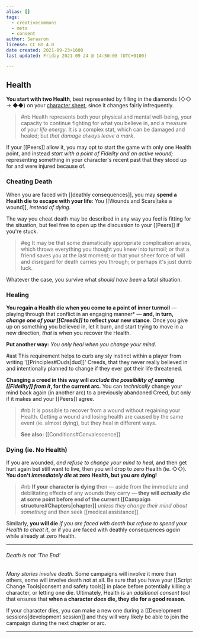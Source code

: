 ```yaml
---
alias: []
tags:
  - creativecommons
  - meta
  - consent
author: Seraaron
license: CC BY 4.0
date created: 2021-09-23+1600
last updated: Friday 2021-09-24 @ 14:50:08 (UTC+0100)

---
```


## Health

**You start with two Health**, best represented by filling in the diamonds (◇◇ → ◆◆) on your [character sheet](#charsheet), since it changes fairly infrequently.

> #nb
> Health represents both your physical and mental well-being, your capacity to continue fighting for what you believe in, and a measure of your _life energy_. It is a complex stat, which can be damaged and healed; but _that damage always leave a mark_.

If your [[Peers]] allow it, you may opt to start the game with only one Health point, and instead _start with a point of Fidelity and an active wound;_ representing something in your character's recent past that they stood up for and were injured because of.

### Cheating Death

When you are faced with [[deathly consequences]], you may **spend a Health die to escape with your life**: You [[Wounds and Scars|take a wound]], _instead of dying_.

The way you cheat death may be described in any way you feel is fitting for the situation, but feel free to open up the discussion to your [[Peers]] if you're stuck.

> #eg
> It may be that some dramatically appropriate complication arises, which throws everything you thought you knew into turmoil; or that a friend saves you at the last moment; or that your sheer force of will and disregard for death carries you through; or perhaps it's just dumb luck.

Whatever the case, you survive what _should have been_ a fatal situation.

### Healing

**You regain a Health die when you come to a point of inner turmoil** — playing through that conflict in an engaging manner* — **and, in turn, _change one of your [[Creeds]]_ to reflect your new stance**. Once you give up on something you believed in, let it burn, and start trying to move in a new direction, _that_ is when you recover the Health.

**Put another way:** _You only heal when you change your mind_.

#ast This requirement helps to curb any sly instinct within a player from writing '[[Principles#Duds|dud]]' Creeds, that they never really believed in and intentionally planned to change if they ever got their life threatened.

**Changing a creed in this way will _exclude the possibility of earning [[Fidelity]] from it_, for the current arc.** You can _technically_ change your mind back again (in another arc) to a previously abandoned Creed, but only if it makes and your [[Peers]] agree.

> #nb
> It is possible to recover from a wound without regaining your Health. Getting a wound and losing health are caused by the same event (ie. almost dying), but they heal in different ways.
>
> **See also:** [[Conditions#Convalescence]]

### Dying (ie. No Health)

If you are wounded, _and refuse to change your mind to heal_, and then get hurt again but still want to live, then you will drop to zero Health (ie. ◇◇). **You don't _immediately die_ at zero Health, but you _are_ dying!**

> #nb
> **If your character is dying** then — aside from the immediate and debilitating effects of any wounds they carry — **they will _actually die_ at some point before end of the current [[Campaign structure#Chapters|chapter]]** _unless they change their mind about something_ and then seek [[medical assistance]].

Similarly, **you will die** _if you are faced with death but refuse to spend your Health to cheat it_, or if you are faced with deathly consequences _again_ while already at zero Health.

---

###### Death is not 'The End'

_Many stories involve death._ Some campaigns will involve it more than others, some will involve death not at all. Be sure that you have your [[Script Change Tools|consent and safety tools]] in place before potentially killing a character, or letting one die. Ultimately, Health is an _additional consent tool_ that ensures that **when a character _does_ die, they die for a good reason**.

If your character dies, you can make a new one during a [[Development sessions|development session]] and they will very likely be able to join the campaign during the next chapter or arc.

---
